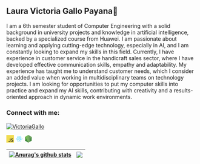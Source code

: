 ## Laura Victoria Gallo Payana💖


I am a 6th semester student of Computer Engineering with a solid background in university projects and knowledge in artificial intelligence, backed by a specialized course from Huawei. I am passionate about learning and applying cutting-edge technology, especially in AI, and I am constantly looking to expand my skills in this field.
Currently, I have experience in customer service in the handicraft sales sector, where I have developed effective communication skills, empathy and adaptability. My experience has taught me to understand customer needs, which I consider an added value when working in multidisciplinary teams on technology projects.
I am looking for opportunities to put my computer skills into practice and expand my AI skills, contributing with creativity and a results-oriented approach in dynamic work environments.

<h3 align="left">Connect with me:</h3>
<p align="left">
<a href="https://linkedin.com/in/laura-victoria-gallo-payana-017b43267" target="blank"><img align="center" src="https://raw.githubusercontent.com/rahuldkjain/github-profile-readme-generator/master/src/images/icons/Social/linked-in-alt.svg" alt="VictoriaGallo" height="30" width="40" /></a>
</p>


<code><img height="20" alt="javascript" src="https://raw.githubusercontent.com/github/explore/80688e429a7d4ef2fca1e82350fe8e3517d3494d/topics/javascript/javascript.png"></code>
<code><img height="20" alt="react" src="https://raw.githubusercontent.com/github/explore/80688e429a7d4ef2fca1e82350fe8e3517d3494d/topics/react/react.png"></code>
<code><img height="20" alt="nodejs" src="https://raw.githubusercontent.com/github/explore/80688e429a7d4ef2fca1e82350fe8e3517d3494d/topics/nodejs/nodejs.png"></code>    

| <a href="https://github.com/anuraghazra/github-readme-stats"><img align="center" src="https://github-readme-stats.vercel.app/api?username=VictoriaGallo&show_icons=true&include_all_commits=true&theme=dracula&hide_border=true" alt="Anurag's github stats" /></a> | <a href="https://github.com/anuraghazra/github-readme-stats"><img align="center" src="https://github-readme-stats.vercel.app/api/top-langs/?username=VictoriaGallo&layout=compact&theme=dracula&hide_border=true" /></a> |
| ------------- | ------------- |
